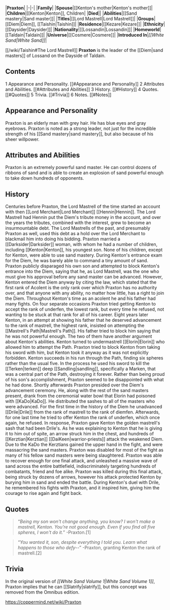 |**Praxton**|
|-|-|
|**Family**|
|**Spouse**|[[Kenton's mother\|Kenton's mother]]|
|**Children**|[[Kenton\|Kenton]], Children|
|**Died**||
|**Abilities**|[[Sand mastery\|Sand master]]|
|**Titles**|[[Lord Mastrell\|Lord Mastrell]]|
|**Groups**|[[Diem\|Diem]], [[Taishin\|Taishin]]|
|**Residence**|[[Kezare\|Kezare]]|
|**Ethnicity**|[[Daysider\|Daysider]]|
|**Nationality**|[[Lossandin\|Lossandin]]|
|**Homeworld**|[[Taldain\|Taldain]]|
|**Universe**|[[Cosmere\|Cosmere]]|
|**Introduced In**|*[[White Sand\|White Sand]]*|

[[/wiki/Taishin#The Lord Mastrell]] **Praxton** is the leader of the [[Diem\|sand masters]] of Lossand on the Dayside of Taldain.

## Contents

1 Appearance and Personality. [[#Appearance and Personality]] 
2 Attributes and Abilities. [[#Attributes and Abilities]] 
3 History. [[#History]] 
4 Quotes. [[#Quotes]] 
5 Trivia. [[#Trivia]] 
6 Notes. [[#Notes]] 


## Appearance and Personality
Praxton is an elderly man with grey hair. He has blue eyes and gray eyebrows.
Praxton is noted as a strong leader, not just for the incredible strength of his [[Sand mastery\|sand mastery]], but also because of his sheer willpower.

## Attributes and Abilities
Praxton is an extremely powerful sand master. He can control dozens of ribbons of sand and is able to create an explosion of sand powerful enough to take down hundreds of opponents.

## History
Centuries before Praxton, the Lord Mastrell of the time started an account with then [[Lord Merchant\|Lord Merchant]] [[Hennin\|Hennin]]. The Lord Mastrell had Hennin put the Diem's tribute money in the account, and over the years the tributes, combined with the interest, grew to become an insurmountable debt. The Lord Mastrells of the past, and presumably Praxton as well, used this debt as a hold over the Lord Merchant to blackmail him into doing his bidding.
Praxton married a [[Darksider\|Darksider]] woman, with whom he had a number of children, including [[Kenton\|Kenton]], his youngest son. None of his children, except for Kenton, were able to use sand mastery.
During Kenton's entrance exam for the Diem, he was barely able to command a tiny amount of sand. Praxton publicly disparaged his own son and attempted to block Kenton's entrance into the Diem, saying that he, as Lord Mastrell, was the one who must give his approval before any sand master can be advanced. However, Kenton entered the Diem anyway by citing the law, which stated that the first rank of Acolent is the only rank over which Praxton has no authority over, and that anyone with any ability, no matter how little, has a right to join the Diem.
Throughout Kenton's time as an acolent he and his father had many fights. On four separate occasions Praxton tried getting Kenton to accept the rank of underfen, the lowest rank, but every time he refused, not wanting to be stuck at that rank for all of his career.
Eight years later Kenton, in an attempt at showing his father that he deserved advancement to the rank of mastrell, the highest rank, insisted on attempting the [[Mastrell's Path\|Mastrell's Path]]. His father tried to block him saying that he was not powerful enough. The two of them have another argument about Kenton's abilities. Kenton turned to undermastrell [[Elorin\|Elorin]] who allowed him to attempt the Path. Praxton tried to block Kenton from taking his sword with him, but Kenton took it anyway as it was not explicitly forbidden. Kenton succeeds in his run through the Path, finding six spheres rather than the usual five. In the process he used his sword to kill the [[Terken\|terken]] deep [[Sandling\|sandling]], specifically a Marken, that was a central part of the Path, destroying it forever. Rather than being proud of his son's accomplishment, Praxton seemed to be disappointed with what he had done.
Shortly afterwards Praxton presided over the Diem's advancement ceremony. He, along with the rest of the sand masters present, drank from the ceremonial water bowl that Elorin had poisoned with [[KaDo\|KaDo]]. He distributed the sashes to all of the masters who were advanced. For the first time in the history of the Diem he unadvanced [[Drile\|Drile]] from the rank of mastrell to the rank of diemfen. Afterwards, for one last time he tried to offer Kenton the rank of underfen, which once again, he refused. In response, Praxton gave Kenton the golden mastrell's sash that had been Drile's. As he was explaining to Kenton that he is giving it to him out of spite, an arrow struck him in the chest, and hundreds of [[Kerztian\|Kerztian]] [[DaiKeen\|warrior-priests]] attack the weakened Diem.
Due to the KaDo the Kerztians gained the upper hand in the fight, and were massacring the sand masters. Praxton was disabled for most of the fight as many of his fellow sand masters were being slaughtered. Praxton was able to recover enough for one final attack, and unleashed a massive wave of sand across the entire battlefield, indiscriminately targeting hundreds of combatants, friend and foe alike. Praxton was killed during this final attack, being struck by dozens of arrows, however his attack protected Kenton by burying him in sand and ended the battle.
During Kenton's duel with Drile, he remembered his fights with Praxton, and it inspired him, giving him the courage to rise again and fight back.

## Quotes
>“*Being my son won't change anything, you know? I won't make a mastrell, Kenton. You're not good enough. Even if you find all five spheres, I won't do it.*”
\-Praxton.[1]


>“*You wanted it, son, despite everything I told you. Learn what happens to those who defy--*”
\-Praxton, granting Kenton the rank of mastrell.[2]


## Trivia
In the original version of *[[White Sand Volume 1\|White Sand Volume 1]]*, Praxton implies that he can [[Slatrify\|slatrify]], but this concept was removed from the Omnibus edition.


https://coppermind.net/wiki/Praxton